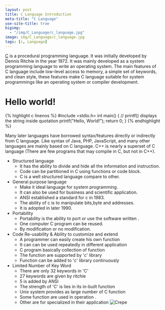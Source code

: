 ```yaml
---
layout: post
title: C Language Introduction
meta-title: "C Language"
use-site-title: true
bigimg:
  - "/img/C_Language/c_language.jpg"
image: img/C_Language/c_language.jpg
tags: [c, Language]
---
```

[C](https://www.geeksforgeeks.org/c-programming-language/) is a procedural programming language. It was initially developed by Dennis Ritchie in the year 1972. It was mainly developed as a system programming language to write an operating system. The main features of C language include low-level access to memory, a simple set of keywords, and clean style, these features make C language suitable for system programmings like an operating system or compiler development.

<!-- Hello world! Posts -->
<h1 class="text-center">Hello world!</h1>
<div class="spacer"></div>

{% highlight c linenos %}
#include <stdio.h>
int main() {
   // printf() displays the string inside quotation
   printf("Hello, World!");
   return 0;
}
{% endhighlight %}

Many later languages have borrowed syntax/features directly or indirectly from C language. Like syntax of Java, PHP, JavaScript, and many other languages are mainly based on C language. C++ is nearly a superset of C language (There are few programs that may compile in C, but not in C++).

-   Structured language
    -   It has the ability to divide and hide all the information and instruction.
    -   Code can be partitioned in C using functions or code block.
    -   C is a well structured language compare to other.
-   General purpose language
    -   Make it ideal language for system programming.
    -   It can also be used for business and scientific application.
    -   ANSI established a standard for c in 1983.
    -   The ability of c is to manipulate bits,byte and addresses.
    -   It is adopted in later 1990.
-   Portability
    -   Portability is the ability to port or use the software written .
    -   One computer C program can be reused.
    -   By modification or no modification.
-   Code Re-usability & Ability to customize and extend
    -   A programmer can easily create his own function
    -   It can can be used repeatedly in different application
    -   C program basically collection of function
    -   The function are supported by 'c' library
    -   Function can be added to 'c' library continuously
-   Limited Number of Key Word
    -   There are only 32 keywords in 'C'
    -   27 keywords are given by ritchie
    -   5 is added by ANSI
    -   The strength of 'C' is lies in its in-built function
    -   Unix system provides as large number of C function
    -   Some function are used in operation .
    -   Other are for specialized in their application
![Crepe](http://profiles.sulekhalive.com/mstore/25546077/albums/default/thumbnailfull/c.jpg)